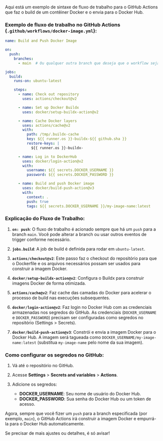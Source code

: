 Aqui está um exemplo de sintaxe de fluxo de trabalho para o GitHub Actions que faz o build de um contêiner Docker e o envia para o Docker Hub.

### Exemplo de fluxo de trabalho no GitHub Actions (`.github/workflows/docker-image.yml`):

```yaml
name: Build and Push Docker Image

on:
  push:
    branches:
      - main  # Ou qualquer outra branch que deseja que o workflow seja executado

jobs:
  build:
    runs-on: ubuntu-latest

    steps:
      - name: Check out repository
        uses: actions/checkout@v2

      - name: Set up Docker Buildx
        uses: docker/setup-buildx-action@v2

      - name: Cache Docker layers
        uses: actions/cache@v2
        with:
          path: /tmp/.buildx-cache
          key: ${{ runner.os }}-buildx-${{ github.sha }}
          restore-keys: |
            ${{ runner.os }}-buildx-

      - name: Log in to DockerHub
        uses: docker/login-action@v2
        with:
          username: ${{ secrets.DOCKER_USERNAME }}
          password: ${{ secrets.DOCKER_PASSWORD }}

      - name: Build and push Docker image
        uses: docker/build-push-action@v3
        with:
          context: .
          push: true
          tags: ${{ secrets.DOCKER_USERNAME }}/my-image-name:latest

```

### Explicação do Fluxo de Trabalho:

1. **`on: push`**: O fluxo de trabalho é acionado sempre que há um `push` para a branch `main`. Você pode alterar a branch ou usar outros eventos de trigger conforme necessário.

2. **`jobs.build`**: A job de build é definida para rodar em `ubuntu-latest`.

3. **`actions/checkout@v2`**: Este passo faz o checkout do repositório para que o Dockerfile e os arquivos necessários possam ser usados para construir a imagem Docker.

4. **`docker/setup-buildx-action@v2`**: Configura o Buildx para construir imagens Docker de forma otimizada.

5. **`actions/cache@v2`**: Faz cache das camadas do Docker para acelerar o processo de build nas execuções subsequentes.

6. **`docker/login-action@v2`**: Faz login no Docker Hub com as credenciais armazenadas nos segredos do GitHub. As credenciais (`DOCKER_USERNAME` e `DOCKER_PASSWORD`) precisam ser configuradas como segredos no repositório (Settings > Secrets).

7. **`docker/build-push-action@v3`**: Constrói e envia a imagem Docker para o Docker Hub. A imagem será tagueada como `DOCKER_USERNAME/my-image-name:latest` (substitua `my-image-name` pelo nome da sua imagem).

### Como configurar os segredos no GitHub:

1. Vá até o repositório no GitHub.
2. Acesse **Settings** > **Secrets and variables** > **Actions**.
3. Adicione os segredos:

   * **DOCKER\_USERNAME**: Seu nome de usuário do Docker Hub.
   * **DOCKER\_PASSWORD**: Sua senha do Docker Hub ou um token de acesso.

Agora, sempre que você fizer um `push` para a branch especificada (por exemplo, `main`), o GitHub Actions irá construir a imagem Docker e empurrá-la para o Docker Hub automaticamente.

Se precisar de mais ajustes ou detalhes, é só avisar!
